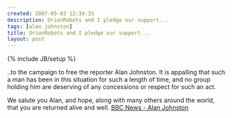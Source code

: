 ```yaml
---
created: 2007-05-03 12:34:33
description: OrionRobots and I pledge our support...
tags: [alan johnston]
title: OrionRobots and I pledge our support...
layout: post
---
```

{% include JB/setup %}

..to the campaign to free the reporter Alan Johnston. It is appalling that such a man has been in this situation for such a length of time, and no group holding him are deserving of any concessions or respect for such an act.

We salute you Alan, and hope, along with many others around the world, that you are returned alive and well.
[BBC News - Alan Johnston](http://news.bbc.co.uk/1/hi/in_depth/world/2007/alan_johnston/default.stm)

